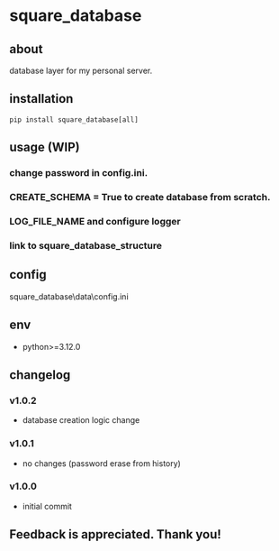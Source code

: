 # square_database

## about

database layer for my personal server.

## installation

```shell
pip install square_database[all]
```

## usage (WIP)

### change password in config.ini.

### CREATE_SCHEMA = True to create database from scratch.

### LOG_FILE_NAME and configure logger

### link to square_database_structure

## config

square_database\data\config.ini

## env

- python>=3.12.0

## changelog

### v1.0.2

- database creation logic change

### v1.0.1

- no changes (password erase from history)

### v1.0.0

- initial commit

## Feedback is appreciated. Thank you!
